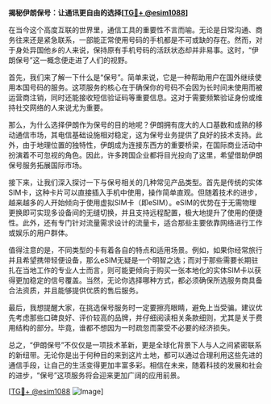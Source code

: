 **揭秘伊朗保号：让通讯更自由的选择[[TG💪+ @esim1088](https://t.me/s/esim1088)]**

在当今这个高度互联的世界里，通信工具的重要性不言而喻。无论是日常沟通、商务往来还是紧急联系，一部能正常使用号码的手机都是不可或缺的存在。然而，对于身处异国他乡的人来说，保持原有手机号码的活跃状态却并非易事。这时，“伊朗保号”这一概念便走进了人们的视野。

首先，我们来了解一下什么是“保号”。简单来说，它是一种帮助用户在国外继续使用本国号码的服务。这项服务的核心在于确保你的号码不会因为长时间未使用而被运营商注销，同时还能接收短信验证码等重要信息。这对于需要频繁验证身份或维持社交网络的人来说尤为重要。

那么，为什么选择伊朗作为保号的目的地呢？伊朗拥有庞大的人口基数和成熟的移动通信市场，其电信基础设施相对稳定，这为保号业务提供了良好的技术支持。此外，由于地理位置的独特性，伊朗成为连接东西方的重要桥梁，在国际商业活动中扮演着不可忽视的角色。因此，许多跨国企业都将目光投向了这里，希望借助伊朗保号服务拓展国际市场。

接下来，让我们深入探讨一下与保号相关的几种常见产品类型。首先是传统的实体SIM卡，这种卡片可以直接插入手机中使用，操作简单直观。但随着技术的进步，越来越多的人开始倾向于使用虚拟SIM卡（即eSIM）。eSIM的优势在于无需物理更换即可实现多设备间的无缝切换，并且支持远程配置，极大地提升了使用的便捷性。此外，还有专门针对流量需求设计的流量卡，适合那些主要依靠网络进行工作或娱乐的用户群体。

值得注意的是，不同类型的卡有着各自的特点和适用场景。例如，如果你经常旅行并且希望携带轻便设备，那么eSIM无疑是一个明智之选；而对于那些需要长期驻扎在当地工作的专业人士而言，则可能更倾向于购买一张本地化的实体SIM卡以获得更加稳定的信号覆盖。当然，无论你选择哪种方式，都必须确保所选服务商具备合法资质，并且能够提供优质的售后服务。

最后，我想提醒大家，在挑选保号服务时一定要擦亮眼睛，避免上当受骗。建议优先考虑那些口碑良好、评价较高的品牌，并仔细阅读相关条款细则，尤其是关于费用结构的部分。毕竟，谁都不想因为一时疏忽而蒙受不必要的经济损失。

总之，“伊朗保号”不仅仅是一项技术革新，更是全球化背景下人与人之间紧密联系的新纽带。无论你是出于何种目的来到这片土地，都可以通过合理利用这些先进的通信手段，让自己的生活变得更加丰富多彩。相信在未来，随着科技的发展和社会的进步，“保号”这项服务将会迎来更加广阔的应用前景。

[[TG💪+ @esim1088](https://t.me/s/esim1088) ![Image](https://i.postimg.cc/4NQfJmqS/Snipaste-2025-05-13-00-14-12.png)]